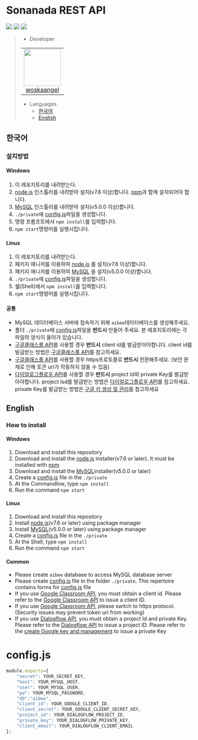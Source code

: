 # Sonanada REST API
![](https://img.shields.io/static/v1?label=node&message=v12.14.0&color=red)
![](https://img.shields.io/static/v1?label=npm&message=v6.13.4&color=orange)
![](https://img.shields.io/static/v1?label=mysql&message=v8.0.20&color=yellow)
> - Developer
> <table><tr><td align="center"><a href="https://github.com/woskaangel"><img src="https://avatars0.githubusercontent.com/u/52520428?s=460&v=4" width="100px;" alt=""/><br/<b>woskaangel</b></a></td><tr></table>
>
> - Languages
>     - [한국어](#한국어)
>     - [English](#english)
## 한국어
### 설치방법
#### Windows
1. 이 레포지토리를 내려받는다.
1. [node.js](https://nodejs.org/ko/) 인스톨러를 내려받아 설치(v7.6 이상)합니다. [npm](https://www.npmjs.com/)과 함께 설치되어야 합니다.
1. [MySQL](https://dev.mysql.com/downloads/windows/installer/8.0.html) 인스톨러를 내려받아 설치(v5.0.0 이상)합니다.
1. `./private`에 [config.js](#configjs)파일을 생성합니다.
1. 명령 프롬프트에서 `npm install`를 입력합니다.
1. `npm start`명령어를 실행시킵니다.
#### Linux
1. 이 레포지토리를 내려받는다.
1. 패키지 매니저를 이용하여 [node.js](https://nodejs.org/) 를 설치(v7.6 이상)합니다.
1. 패키지 매니저를 이용하여 [MySQL](https://dev.mysql.com/downloads/windows/installer/8.0.html) 을 설치(v5.0.0 이상)합니다.
1. `./private`에 [config.js](#configjs)파일을 생성합니다.
1. 쉘(Shell)에서 `npm install`를 입력합니다.
1. `npm start`명령어를 실행시킵니다.
#### 공통
- MySQL 데이터베이스 서버에 접속하기 위해 `aibee`데이터베이스를 생성해주세요.
- 폴더 `./private`에 [config.js](#configjs)파일을 **반드시** 만들어 주세요. 본 레포지토리에는 각 파일의 양식이 들어가 있습니다.
- [구글클래스룸 API](https://developers.google.com/classroom)를 사용할 경우 **반드시** client id를 발급받아야합니다. client id를 발급받는 방법은 [구글클래스룸 API](https://developers.google.com/classroom)를 참고하세요.
- [구글클래스룸 API](https://developers.google.com/classroom)를 사용할 경우 https프로토콜로 **반드시** 전환해주세요. (보안 문제로 인해 토큰 uri가 작동하지 않을 수 있음)
- [다이얼로그플로우 API](https://cloud.google.com/dialogflow/docs)를 사용할 경우 **반드시** project Id와 private Key를 발급받아야합니다. project Isd를 발급받는 방법은 [다이얼로그플로우 API](https://cloud.google.com/dialogflow/docs)를 참고하세요. private Key를 발급받는 방법은 [구글 키 생성 및 관리](https://cloud.google.com/iam/docs/creating-managing-service-account-keys?hl=ko)를 참고하세요
## English
### How to install
#### Windows
1. Download and install this repository
1. Download and install the [node.js](https://nodejs.org/) installer(v7.6 or later). It must be installed with [npm](https://www.npmjs.com/)
1. Download and install the [MySQL](https://dev.mysql.com/downloads/windows/installer/8.0.html)installer(v5.0.0 or later)
1. Create a [config.js](#configjs) file in the `./private`
1. At the Commandline, type `npm install`
1. Run the command `npm start`
#### Linux
1. Download and install this repository
1. Install [node.js](https://nodejs.org/)(v7.6 or later) using package manager
1. Install [MySQL](https://dev.mysql.com/downloads/windows/installer/8.0.html)(v5.0.0 or later) using package manager 
1. Create a [config.js](#configjs) file in the `./private`
1. At the Shell, type `npm install`
1. Run the command `npm start`
#### Common
- Please create `aibee` database to access MySQL database server
- Please create [config.js](#configjs) file in the folder `./private`. This repertoire contains forms for [config.js](#configjs) file
- If you use [Google Classroom API](https://developers.google.com/classroom), you must obtain a client id. Please refer to the [Google Classroom API](https://developers.google.com/classroom) to issue a client ID.
- If you use [Google Classroom API](https://developers.google.com/classroom), please switch to https protocol. (Security issues may prevent token uri from working)
- If you use [Dialogflow API](https://cloud.google.com/dialogflow/docs), you must obtain a project Id and private Key. Please refer to the [Dialogflow API](https://cloud.google.com/dialogflow/docs) to issue a project ID. Please refer to the [create Google key and management](https://cloud.google.com/iam/docs/creating-managing-service-account-keys?hl=ko) to issue a private Key
# config.js
```js
module.exports={
    "secret": YOUR_SECRET_KEY,
    "host": YOUR_MYSQL_HOST,
    "user": YOUR_MYSQL_USER,
    "pw": YOUR_MYSQL_PASSWORD,
    "db":"aibee",
    "client_id": YOUR_GOOGLE_CLIENT_ID,
    "client_secret": YOUR_GOOGLE_CLIENT_SECRET_KEY,
    "project_id": YOUR_DIALOGFLOW_PROJECT_ID,
    "private_key": YOUR_DIALOGFLOW_PRIVATE_KEY,
    "client_email": YOUR_DIALOGFLOW_CLIENT_EMAIL
};
```

